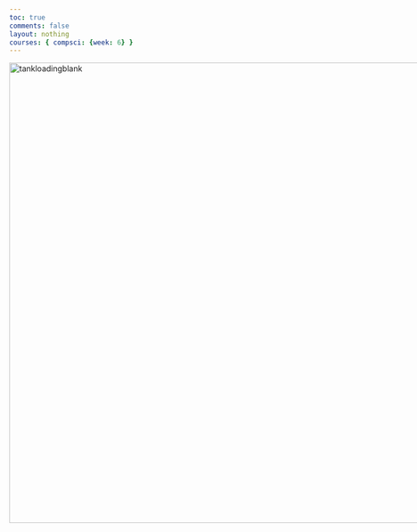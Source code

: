 ```yaml
---
toc: true
comments: false
layout: nothing
courses: { compsci: {week: 6} }
---
```


<html>
<head>
  <meta charset="UTF-8">
  <meta name="viewport" content="width=device-width, initial-scale=1.0">
  <title>T.A.N.K.S</title>
  <style>
/* Container needed to position the button. Adjust the width as needed */
  .container {
    display: flex;
    justify-content: center;
    align-items: center;
    width: 1472px; /* Set container width to match image width */
    height: 828px; /* Set container height to match image height */
  }

  .container img {
    width: 100%;
    height: auto;
  }

  /* Style the button and place it in the middle of the container/image */
  .container .btn {
    position: absolute;
    top: 50%;
    left: 50%;
    transform: translate(-50%, -50%);
    -ms-transform: translate(-50%, -50%);
    background-color: #555;
    color: white;
    font-size: 16px;
    padding: 12px 24px;
    border: none;
    cursor: pointer;
    border-radius: 5px;
  }
  .container .btn:hover {
    background-color: black;
  }
  </style>
</head>
<body>
  <div class="container">
    <img src="{{site.baseurl}}/images/sprite/TANKLOADINGBLANK.png" alt="tankloadingblank" style="width:100%">
    <button class="btn">Button</button>
  </div>
  

  <script>
    /*
    function startGif() {
      document.body.style.backgroundImage = 'url("{{site.baseurl}}/images/sprite/TANK LOADING SLIDE (1).gif")';
      document.querySelectorAll('.button').forEach(function(button) {
        button.style.display = 'none';
      });
    }
*/
  </script>

</body>
</html>